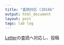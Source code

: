 ```yaml
---
title: "査読対応 (2016b"
output: html_document
layout: post
tags: lab log
---
```


[Letter](https://keachmurakami.github.io/2016/09/28/Pub2016b.html)の査読へ対応し、投稿  
